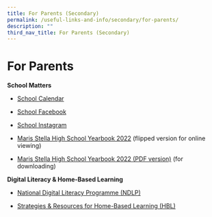 ```yaml
---
title: For Parents (Secondary)
permalink: /useful-links-and-info/secondary/for-parents/
description: ""
third_nav_title: For Parents (Secondary)
---
```

# For Parents

**School Matters**

*   [School Calendar](https://calendar.google.com/calendar/embed?src=c_i7c7e2cj7583s1j1v8ompfgpqc%40group.calendar.google.com&ctz=Asia%2FSingapore)  
    
*   [School Facebook](https://www.facebook.com/marisstellahighschool)
*   [School Instagram](https://www.instagram.com/marisstellahighschool/)
*   [Maris Stella High School Yearbook 2022](https://online.fliphtml5.com/obrr/bzwk/) (flipped version for online viewing)
*   [Maris Stella High School Yearbook 2022 (PDF version)](https://drive.google.com/drive/folders/1VzplTkc2C99Mayk_-I91pcomXjtMC79u) (for downloading)

  

**Digital Literacy & Home-Based Learning**

*   [National Digital Literacy Programme (NDLP)](http://go.gov.sg/mshsndlp)  
    
*   [Strategies & Resources for Home-Based Learning (HBL)](https://sites.google.com/mshs.edu.sg/lbs)